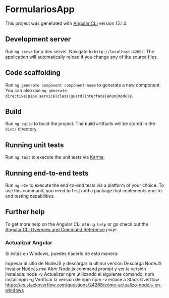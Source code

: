 # FormulariosApp

This project was generated with [Angular CLI](https://github.com/angular/angular-cli) version 15.1.0.

## Development server

Run `ng serve` for a dev server. Navigate to `http://localhost:4200/`. The application will automatically reload if you change any of the source files.

## Code scaffolding

Run `ng generate component component-name` to generate a new component. You can also use `ng generate directive|pipe|service|class|guard|interface|enum|module`.

## Build

Run `ng build` to build the project. The build artifacts will be stored in the `dist/` directory.

## Running unit tests

Run `ng test` to execute the unit tests via [Karma](https://karma-runner.github.io).

## Running end-to-end tests

Run `ng e2e` to execute the end-to-end tests via a platform of your choice. To use this command, you need to first add a package that implements end-to-end testing capabilities.

## Further help

To get more help on the Angular CLI use `ng help` or go check out the [Angular CLI Overview and Command Reference](https://angular.io/cli) page.

### Actualizar Angular
Si estás en Windows, puedes hacerlo de esta manera:

Ingresar al sitio de NodeJS y descargar la última versión
Descarga NodeJS
Instalar NodeJs.msi
Abrir Node.js command prompt y ver la versión instalada:
node -v
Actualizar npm utilizando el siguiente comando:
npm install npm -g
Verificar la version de npm
npm -v
enlace a Stack Overflow
https://es.stackoverflow.com/questions/24268/cómo-actualizo-nodejs-en-windows
